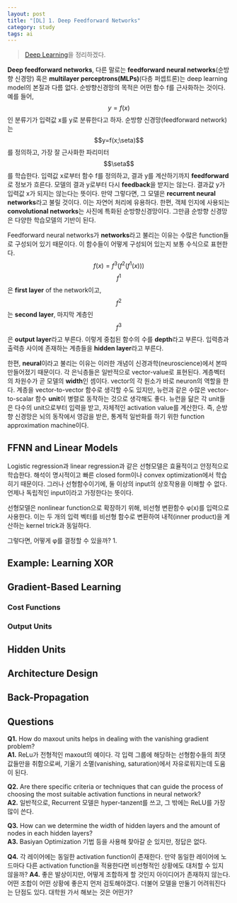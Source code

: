 ```yaml
---
layout: post
title: "[DL] 1. Deep Feedforward Networks"
category: study
tags: ai
---
```


> [Deep Learning]을 정리하겠다.

**Deep feedforward networks**, 다른 말로는 **feedforward neural networks**(순방향 신경망) 혹은 **multilayer perceptrons(MLPs)**(다층 퍼셉트론)는 deep learning model의 본질과 다름 없다.
순방향신경망의 목적은 어떤 함수 f를 근사화하는 것이다.
예를 들어, $$y=f(x)$$ 인 분류기가 입력값 x를 y로 분류한다고 하자.
순방향 신경망(feedforward network)는 $$y=f(x;\seta)$$ 를 정의하고, 가장 잘 근사화한 파리미터 $$\seta$$ 를 학습한다.
입력값 x로부터 함수 f를 정의하고, 결과 y를 계산하기까지 **feedforward**로 정보가 흐른다.
모델의 결과 y로부터 다시 **feedback**을 받지는 않는다. 결과값 y가 입력값 x가 되지는 않는다는 뜻이다. 만약 그렇다면, 그 모델은 **recurrent neural networks**라고 불릴 것이다. 이는 자연어 처리에 유용하다.
한편, 객체 인지에 사용되는 **convolutional networks**는 사진에 특화된 순방향신경망이다.
그만큼 순방향 신경망은 다양한 학습모델의 기반이 된다.
<!--more-->
Feedforward neural networks가 **networks**라고 불리는 이유는 수많은 function들로 구성되어 있기 때문이다.
이 함수들이 어떻게 구성되어 있는지 보통 수식으로 표현한다.
$$f(x) = f^3(f^2(f^1(x)))$$
$$f^1$$ 은 **first layer** of the network이고, $$f^2$$ 는 **second layer**, 마지막 계층인 $$f^3$$ 은 **output layer**라고 부른다. 이렇게 중첩된 함수의 수를 **depth**라고 부른다. 입력층과 출력층 사이에 존재하는 계층들을 **hidden layer**라고 부른다.

한편, **neural**이라고 불리는 이유는 이러한 개념이 신경과학(neuroscience)에서 본따 만들어졌기 때문이다.
각 은닉층들은 일반적으로 vector-value로 표현된다. 계층벡터의 차원수가 곧 모델의 **width**인 셈이다. vector의 각 원소가 바로 neuron의 역할을 한다. 
계층을 vector-to-vector 함수로 생각할 수도 있지만, 뉴런과 같은 수많은 vector-to-scalar 함수 **unit**이 병렬로 동작하는 것으로 생각해도 좋다. 뉴런을 닮은 각 unit들은 다수의 unit으로부터 입력을 받고, 자체적인 activation value를 계산한다.
즉, 순방향 신경망은 뇌의 동작에서 영감을 받은, 통계적 일반화를 하기 위한 function approximation machine이다.

## FFNN and Linear Models
Logistic regression과 linear regression과 같은 선형모델은 효율적이고 안정적으로 학습한다. 해석이 명시적이고 빠른 closed form이나 convex optimization에서 학습히기 때문이다.
그러나 선형함수이기에, 둘 이상의 input의 상호작용을 이해할 수 없다. 언제나 독립적인 input이라고 가정한다는 뜻이다.

선형모델은 nonlinear function으로 확장하기 위해, 비선형 변환함수 φ(x)를 입력으로 사용한다. 이는  두 개의 입력 벡터를 비선형 함수로 변환하여 내적(inner product)을 계산하는 kernel trick과 동일하다.

그렇다면, 어떻게 φ를 결정할 수 있을까?
1.  


## Example: Learning XOR

## Gradient-Based Learning
### Cost Functions
### Output Units

## Hidden Units
## Architecture Design
## Back-Propagation



## Questions
**Q1.** How do maxout units helps in dealing with the vanishing gradient problem? <br>
**A1.** ReLu가 전형적인 maxout의 예이다. 각 입력 그룹에 해당하는 선형함수들의 최댓값들만을 취함으로써, 기울기 소멸(vanishing, saturation)에서 자유로워지는데 도움이 된다.

**Q2.** Are there specific criteria or techniques that can guide the process of choosing the most suitable activation functions in neural network? <br> 
**A2.** 일반적으로, Recurrent 모델은 hyper-tanzent를 쓰고, 그 밖에는 ReLU를 가장 많이 쓴다.

**Q3.** How can we determine the width of hidden layers and the amount of nodes in each hidden layers? <br>
**A3.** Basiyan Optimization 기법 등을 사용해 찾아갈 순 있지만, 정답은 없다.

**Q4.** 각 레이어에는 동일한 activation function이 존재한다. 만약 동일한 레이어에 노드마다 다른 activation function을 적용한다면 비선형적인 상황에도 대처할 수 있지 않을까?
**A4.** 좋은 발상이지만, 어떻게 조합하게 할 것인지 아이디어가 존재하지 않는다. 어떤 조합이 어떤 상황에 좋은지 먼저 검토해야겠다. 더불어 모델을 만둘기 어려워진다는 단점도 있다. 대학원 가서 해보는 것은 어떤가?


<!-- Links -->
[Deep Learning]: https://github.com/baejaeho18/MyLibrary/blob/main/Machine%20Learning/deeplearningbook.pdf
